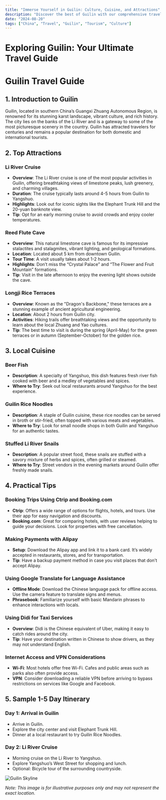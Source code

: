 ```yaml
---
title: "Immerse Yourself in Guilin: Culture, Cuisine, and Attractions"
description: "Discover the best of Guilin with our comprehensive travel guide. Explore top attractions, savor local cuisine, and get insider tips for an unforgettable Chinese adventure."
date: "2024-08-20"
tags: ["China", "Travel", "Guilin", "Tourism", "Culture"]
---
```


# Exploring Guilin: Your Ultimate Travel Guide

# Guilin Travel Guide

## 1. Introduction to Guilin
Guilin, located in southern China’s Guangxi Zhuang Autonomous Region, is renowned for its stunning karst landscape, vibrant culture, and rich history. The city lies on the banks of the Li River and is a gateway to some of the most picturesque scenery in the country. Guilin has attracted travelers for centuries and remains a popular destination for both domestic and international tourists.

## 2. Top Attractions

### Li River Cruise
- **Overview**: The Li River cruise is one of the most popular activities in Guilin, offering breathtaking views of limestone peaks, lush greenery, and charming villages.
- **Duration**: The cruise typically lasts around 4-5 hours from Guilin to Yangshuo.
- **Highlights**: Look out for iconic sights like the Elephant Trunk Hill and the 20-yuan banknote view.
- **Tip**: Opt for an early morning cruise to avoid crowds and enjoy cooler temperatures.

### Reed Flute Cave
- **Overview**: This natural limestone cave is famous for its impressive stalactites and stalagmites, vibrant lighting, and geological formations.
- **Location**: Located about 5 km from downtown Guilin.
- **Tour Time**: A visit usually takes about 1-2 hours.
- **Highlights**: Don’t miss the “Crystal Palace” and “The Flower and Fruit Mountain” formations.
- **Tip**: Visit in the late afternoon to enjoy the evening light shows outside the cave.

### Longji Rice Terraces
- **Overview**: Known as the "Dragon's Backbone," these terraces are a stunning example of ancient agricultural engineering.
- **Location**: About 2 hours from Guilin city.
- **Activities**: Hiking trails offer breathtaking views and the opportunity to learn about the local Zhuang and Yao cultures.
- **Tip**: The best time to visit is during the spring (April-May) for the green terraces or in autumn (September-October) for the golden rice.

## 3. Local Cuisine

### Beer Fish
- **Description**: A specialty of Yangshuo, this dish features fresh river fish cooked with beer and a medley of vegetables and spices.
- **Where to Try**: Seek out local restaurants around Yangshuo for the best experience.

### Guilin Rice Noodles
- **Description**: A staple of Guilin cuisine, these rice noodles can be served in broth or stir-fried, often topped with various meats and vegetables.
- **Where to Try**: Look for small noodle shops in both Guilin and Yangshuo for an authentic tastes.

### Stuffed Li River Snails
- **Description**: A popular street food, these snails are stuffed with a savory mixture of herbs and spices, often grilled or steamed.
- **Where to Try**: Street vendors in the evening markets around Guilin offer freshly made snails.

## 4. Practical Tips

### Booking Trips Using Ctrip and Booking.com
- **Ctrip**: Offers a wide range of options for flights, hotels, and tours. Use their app for easy navigation and discounts.
- **Booking.com**: Great for comparing hotels, with user reviews helping to guide your decisions. Look for properties with free cancellation.

### Making Payments with Alipay
- **Setup**: Download the Alipay app and link it to a bank card. It’s widely accepted in restaurants, stores, and for transportation.
- **Tip**: Have a backup payment method in case you visit places that don’t accept Alipay.

### Using Google Translate for Language Assistance
- **Offline Mode**: Download the Chinese language pack for offline access. Use the camera feature to translate signs and menus.
- **Phrasebook**: Familiarize yourself with basic Mandarin phrases to enhance interactions with locals.

### Using Didi for Taxi Services
- **Overview**: Didi is the Chinese equivalent of Uber, making it easy to catch rides around the city.
- **Tip**: Have your destination written in Chinese to show drivers, as they may not understand English.

### Internet Access and VPN Considerations
- **Wi-Fi**: Most hotels offer free Wi-Fi. Cafes and public areas such as parks also often provide access.
- **VPN**: Consider downloading a reliable VPN before arriving to bypass restrictions on services like Google and Facebook.

## 5. Sample 1-5 Day Itinerary

### Day 1: Arrival in Guilin
- Arrive in Guilin.
- Explore the city center and visit Elephant Trunk Hill.
- Dinner at a local restaurant to try Guilin Rice Noodles.

### Day 2: Li River Cruise
- Morning cruise on the Li River to Yangshuo.
- Explore Yangshuo’s West Street for shopping and lunch.
- Optional: Bicycle tour of the surrounding countryside.

<img src="https://source.unsplash.com/1600x900/?Guilin,cityscape" alt="Guilin Skyline" loading="lazy">

*Note: This image is for illustrative purposes only and may not represent the exact location.*

